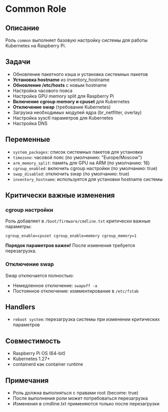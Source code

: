 # Common Role

## Описание
Роль `common` выполняет базовую настройку системы для работы Kubernetes на Raspberry Pi.

## Задачи
- Обновление пакетного кэша и установка системных пакетов
- **Установка hostname** из inventory_hostname
- **Обновление /etc/hosts** с новым hostname
- Настройка часового пояса
- Настройка GPU memory split для Raspberry Pi
- **Включение cgroup memory и cpuset** для Kubernetes
- **Отключение swap** (требование Kubernetes)
- Загрузка необходимых модулей ядра (br_netfilter, overlay)
- Настройка sysctl параметров для Kubernetes
- Настройка DNS

## Переменные
- `system_packages`: список системных пакетов для установки
- `timezone`: часовой пояс (по умолчанию: "Europe/Moscow")
- `arm_memory_split`: память для GPU на ARM (по умолчанию: 16)
- `cgroup_enabled`: включить cgroup настройки (по умолчанию: true)
- `swap_disabled`: отключить swap (по умолчанию: true)
- `inventory_hostname`: используется для установки hostname системы

## Критически важные изменения
### cgroup настройки
Роль добавляет в `/boot/firmware/cmdline.txt` критически важные параметры:
```
cgroup_enable=cpuset cgroup_enable=memory cgroup_memory=1
```
**Порядок параметров важен!** После изменения требуется перезагрузка.

### Отключение swap
Swap отключается полностью:
- Немедленное отключение: `swapoff -a`
- Постоянное отключение: комментирование в `/etc/fstab`

## Handlers
- `reboot system`: перезагрузка системы при изменении критических параметров

## Совместимость
- Raspberry Pi OS (64-bit)
- Kubernetes 1.27+
- containerd как container runtime

## Примечания
- Роль должна выполняться с правами root (become: true)
- После выполнения роли может потребоваться перезагрузка
- Изменения в cmdline.txt применяются только после перезагрузки
